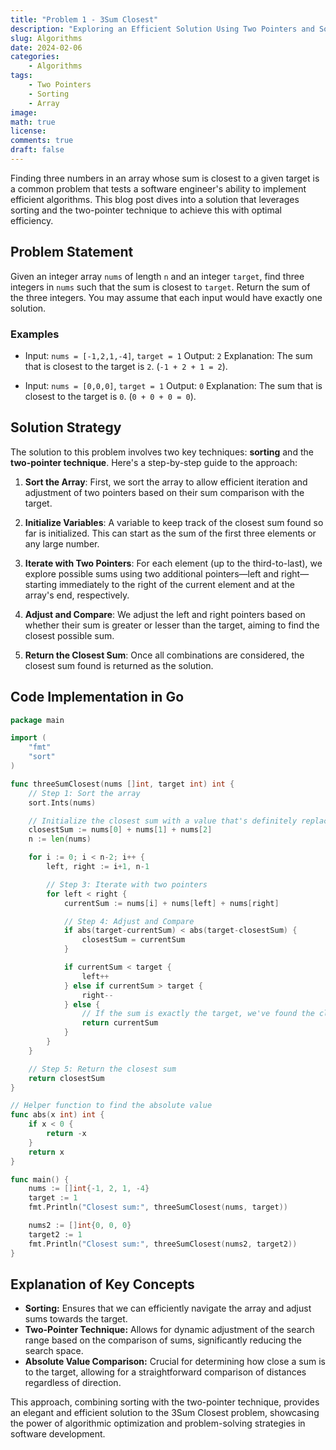 ```yaml
---
title: "Problem 1 - 3Sum Closest"
description: "Exploring an Efficient Solution Using Two Pointers and Sorting"
slug: Algorithms
date: 2024-02-06
categories:
    - Algorithms
tags:
    - Two Pointers
    - Sorting
    - Array
image: 
math: true
license: 
comments: true
draft: false
---
```


Finding three numbers in an array whose sum is closest to a given target is a common problem that tests a software engineer's ability to implement efficient algorithms. This blog post dives into a solution that leverages sorting and the two-pointer technique to achieve this with optimal efficiency.

## Problem Statement

Given an integer array `nums` of length `n` and an integer `target`, find three integers in `nums` such that the sum is closest to `target`. Return the sum of the three integers. You may assume that each input would have exactly one solution.

### Examples

- Input: `nums = [-1,2,1,-4]`, `target = 1`
  Output: `2`
  Explanation: The sum that is closest to the target is `2`. (`-1 + 2 + 1 = 2`).

- Input: `nums = [0,0,0]`, `target = 1`
  Output: `0`
  Explanation: The sum that is closest to the target is `0`. (`0 + 0 + 0 = 0`).

## Solution Strategy

The solution to this problem involves two key techniques: **sorting** and the **two-pointer technique**. Here's a step-by-step guide to the approach:

1. **Sort the Array**: First, we sort the array to allow efficient iteration and adjustment of two pointers based on their sum comparison with the target.

2. **Initialize Variables**: A variable to keep track of the closest sum found so far is initialized. This can start as the sum of the first three elements or any large number.

3. **Iterate with Two Pointers**: For each element (up to the third-to-last), we explore possible sums using two additional pointers—left and right—starting immediately to the right of the current element and at the array's end, respectively.

4. **Adjust and Compare**: We adjust the left and right pointers based on whether their sum is greater or lesser than the target, aiming to find the closest possible sum.

5. **Return the Closest Sum**: Once all combinations are considered, the closest sum found is returned as the solution.

## Code Implementation in Go

```go
package main

import (
	"fmt"
	"sort"
)

func threeSumClosest(nums []int, target int) int {
	// Step 1: Sort the array
	sort.Ints(nums)

	// Initialize the closest sum with a value that's definitely replaced by the first calculated sum
	closestSum := nums[0] + nums[1] + nums[2]
	n := len(nums)

	for i := 0; i < n-2; i++ {
		left, right := i+1, n-1

		// Step 3: Iterate with two pointers
		for left < right {
			currentSum := nums[i] + nums[left] + nums[right]

			// Step 4: Adjust and Compare
			if abs(target-currentSum) < abs(target-closestSum) {
				closestSum = currentSum
			}

			if currentSum < target {
				left++
			} else if currentSum > target {
				right--
			} else {
				// If the sum is exactly the target, we've found the closest possible sum
				return currentSum
			}
		}
	}

	// Step 5: Return the closest sum
	return closestSum
}

// Helper function to find the absolute value
func abs(x int) int {
	if x < 0 {
		return -x
	}
	return x
}

func main() {
	nums := []int{-1, 2, 1, -4}
	target := 1
	fmt.Println("Closest sum:", threeSumClosest(nums, target))

	nums2 := []int{0, 0, 0}
	target2 := 1
	fmt.Println("Closest sum:", threeSumClosest(nums2, target2))
}


```

## Explanation of Key Concepts

- **Sorting:** Ensures that we can efficiently navigate the array and adjust sums towards the target.
- **Two-Pointer Technique:** Allows for dynamic adjustment of the search range based on the comparison of sums, significantly reducing the search space.
- **Absolute Value Comparison:** Crucial for determining how close a sum is to the target, allowing for a straightforward comparison of distances regardless of direction.

This approach, combining sorting with the two-pointer technique, provides an elegant and efficient solution to the 3Sum Closest problem, showcasing the power of algorithmic optimization and problem-solving strategies in software development.